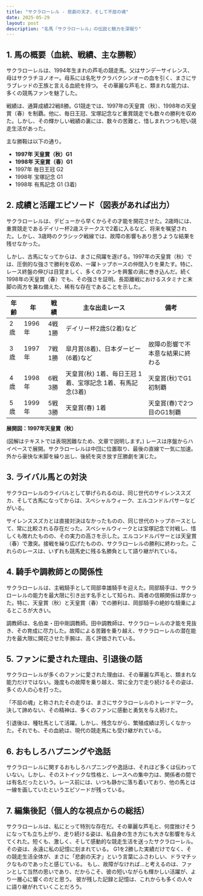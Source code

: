 ```yaml
---
title: "サクラローレル - 悲劇の天才、そして不屈の魂"
date: 2025-05-29
layout: post
description: "名馬『サクラローレル』の伝説と魅力を深堀り"
---
```


## 1. 馬の概要（血統、戦績、主な勝鞍）

サクラローレルは、1994年生まれの芦毛の競走馬。父はサンデーサイレンス、母はサクラチヨノオー。母系には名牝サクラバクシンオーの血を引く、まさにサラブレッドの王族と言える血統を持つ。  その華麗な芦毛と、類まれな能力は、多くの競馬ファンを魅了した。

戦績は、通算成績22戦8勝。G1競走では、1997年の天皇賞（秋）、1998年の天皇賞（春）を制覇。他に、毎日王冠、宝塚記念など重賞競走でも数々の勝利を収めた。しかし、その輝かしい戦績の裏には、数々の苦難と、惜しまれつつも短い競走生活があった。

主な勝鞍は以下の通り。

* **1997年 天皇賞（秋）G1**
* **1998年 天皇賞（春）G1**
* 1997年 毎日王冠 G2
* 1998年 宝塚記念 G1
* 1998年 有馬記念 G1 (3着)


## 2. 成績と活躍エピソード（図表があれば出力）

サクラローレルは、デビューから早くからその才能を開花させた。2歳時には、重賞競走であるデイリー杯2歳ステークスで2着に入るなど、将来を嘱望された。しかし、3歳時のクラシック戦線では、故障の影響もあり思うような結果を残せなかった。

しかし、古馬になってからは、まさに飛躍を遂げる。1997年の天皇賞（秋）では、圧倒的な強さで勝利を収め、一躍トップホースの仲間入りを果たす。特に、レース終盤の伸びは目覚ましく、多くのファンを興奮の渦に巻き込んだ。続く1998年の天皇賞（春）でも、その強さを証明。長距離戦におけるスタミナと末脚の両方を兼ね備えた、稀有な存在であることを示した。

| 年齢 | 年 | 戦績 | 主な出走レース | 備考 |
|---|---|---|---|---|
| 2歳 | 1996年 | 4戦1勝 | デイリー杯2歳S(2着)など |  |
| 3歳 | 1997年 | 7戦1勝 |  皐月賞(8着)、日本ダービー(6着)など | 故障の影響で不本意な結果に終わる |
| 4歳 | 1998年 | 6戦3勝 | 天皇賞(秋) 1着、毎日王冠 1着、宝塚記念 1着、有馬記念(3着) | 天皇賞(秋)でG1初制覇 |
| 5歳 | 1999年 | 5戦3勝 | 天皇賞(春) 1着 | 天皇賞(春)で2つ目のG1制覇 |


**展開図：1997年天皇賞（秋）**

(図解はテキストでは表現困難なため、文章で説明します。)  レースは序盤からハイペースで展開。サクラローレルは中団に位置取り、最後の直線で一気に加速。外から豪快な末脚を繰り出し、後続を突き放す圧勝劇を演じた。


## 3. ライバル馬との対決

サクラローレルのライバルとして挙げられるのは、同じ世代のサイレンススズカ、そして古馬になってからは、スペシャルウィーク、エルコンドルパサーなどがいる。

サイレンススズカとは直接対決はなかったものの、同じ世代のトップホースとして、常に比較される存在だった。スペシャルウィークとは宝塚記念で対戦し、惜しくも敗れたものの、その実力の高さを示した。エルコンドルパサーとは天皇賞（春）で激突。接戦を繰り広げたものの、サクラローレルの勝利に終わった。これらのレースは、いずれも競馬史に残る名勝負として語り継がれている。


## 4. 騎手や調教師との関係性

サクラローレルは、主戦騎手として岡部幸雄騎手を迎えた。岡部騎手は、サクラローレルの能力を最大限に引き出す名手として知られ、両者の信頼関係は厚かった。特に、天皇賞（秋）と天皇賞（春）での勝利は、岡部騎手の絶妙な騎乗によるところが大きい。

調教師は、名伯楽・田中剛調教師。田中調教師は、サクラローレルの才能を見抜き、その育成に尽力した。故障による苦難を乗り越え、サクラローレルの潜在能力を最大限に開花させた手腕は、高く評価されている。


## 5. ファンに愛された理由、引退後の話

サクラローレルが多くのファンに愛された理由は、その華麗な芦毛と、類まれな能力だけではない。幾度もの故障を乗り越え、常に全力で走り続けるその姿は、多くの人の心を打った。

「不屈の魂」と称されたその走りは、まさにサクラローレルのトレードマーク。決して諦めない、その精神は、多くのファンに感動と勇気を与え続けた。

引退後は、種牡馬として活躍。しかし、残念ながら、繁殖成績は芳しくなかった。それでも、その血統は、現代の競走馬にも受け継がれている。


## 6. おもしろハプニングや逸話

サクラローレルに関するおもしろハプニングや逸話は、それほど多くは伝わっていない。しかし、そのストイックな性格と、レースへの集中力は、関係者の間では有名だったという。レース前には、いつも静かに落ち着いており、他の馬とは一線を画していたというエピソードが残っている。


## 7. 編集後記（個人的な視点からの総括）

サクラローレルは、私にとって特別な存在だ。その華麗な芦毛と、何度挫けそうになっても立ち上がり、走り続ける姿は、私自身の生き方にも大きな影響を与えてくれた。短くも、激しく、そして感動的な競走生活を送ったサクラローレル。その姿は、永遠に私の記憶に刻まれている。  G1を2勝した実績だけでなく、その競走生活全体が、まさに「悲劇の天才」という言葉にふさわしい、ドラマチックなものであったと感じている。  もし、故障がなければ…と考えるのは、ファンとして当然の思いであり、だからこそ、彼の短いながらも輝かしい活躍が、より一層心に響くのだと思う。  彼が残した記録と記憶は、これからも多くの人々に語り継がれていくことだろう。
